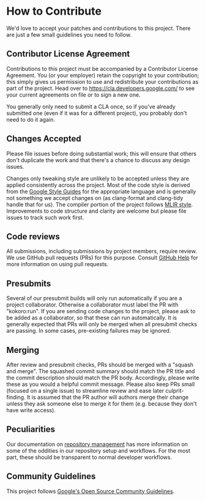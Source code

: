 # How to Contribute

We'd love to accept your patches and contributions to this project. There are
just a few small guidelines you need to follow.

## Contributor License Agreement

Contributions to this project must be accompanied by a Contributor License
Agreement. You (or your employer) retain the copyright to your contribution; 
this simply gives us permission to use and redistribute your contributions as
part of the project. Head over to <https://cla.developers.google.com/> to see
your current agreements on file or to sign a new one.

You generally only need to submit a CLA once, so if you've already submitted one
(even if it was for a different project), you probably don't need to do it
again.

## Changes Accepted

Please file issues before doing substantial work; this will ensure that others
don't duplicate the work and that there's a chance to discuss any design issues.

Changes only tweaking style are unlikely to be accepted unless they are applied
consistently across the project. Most of the code style is derived from the
[Google Style Guides](http://google.github.io/styleguide/) for the appropriate
language and is generally not something we accept changes on (as clang-format
and clang-tidy handle that for us). The compiler portion of the project follows
[MLIR style](https://mlir.llvm.org/getting_started/DeveloperGuide/#style-guide).
Improvements to code structure and clarity are welcome but please file issues to
track such work first.

## Code reviews

All submissions, including submissions by project members, require review. We
use GitHub pull requests (PRs) for this purpose. Consult
[GitHub Help](https://help.github.com/articles/about-pull-requests/) for more
information on using pull requests.

## Presubmits

Several of our presubmit builds will only run automatically if you are a project
collaborator. Otherwise a collaborator must label the PR with "kokoro:run". If
you are sending code changes to the project, please ask to be added as a
collaborator, so that these can run automatically. It is generally expected that
PRs will only be merged when all presubmit checks are passing. In some cases,
pre-existing failures may be ignored.

## Merging

After review and presubmit checks, PRs should be merged with a "squash and
merge". The squashed commit summary should match the PR title and the commit
description should match the PR body. Accordingly, please write these as you
would a helpful commit message. Please also keep PRs small (focused on a single
issue) to streamline review and ease later culprit-finding. It is assumed that
the PR author will authors merge their change unless they ask someone else to
merge it for them (e.g. because they don't have write access).

## Peculiarities

Our documentation on
[repository management](https://github.com/google/iree/blob/master/docs/repository_management.md)
has more information on some of the oddities in our repository setup and
workflows. For the most part, these should be transparent to normal developer
workflows.

## Community Guidelines

This project follows
[Google's Open Source Community Guidelines](https://opensource.google.com/conduct/).
